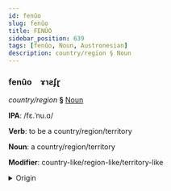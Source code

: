 ```yaml
---
id: fenûo
slug: fenûo
title: FENÛO
sidebar_position: 639
tags: [fenûo, Noun, Austronesian]
description: country/region § Noun
---
```


### fenûo&emsp;<span kind="abugida">ɤɿƨʄɽ</span>

*country/region* **§** [Noun](../../tags/Noun)

**IPA**: /fɛ.ˈnu.ɑ/

**Verb**: to be a country/region/territory

**Noun**: a country/region/territory

**Modifier**: country-like/region-like/territory-like

<details>
    <summary>Origin</summary>
    Māori whenua [fɛ.nʉ.ɐ]<br/>
    <em>Austronesian Language Family</em>
</details>